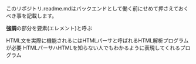このリポジトリ.readme.mdはバックエンドとして働く前にせめて押さえておくべき事を記載します。

<strong>強調</strong>の部分を要素(エレメント)と呼ぶ

HTML文を実際に機能されるにはHTMLパーサと呼ばれるHTML解析プログラムが必要
HTMLパーサハHTMLを知らない人でもわかるように表現してくれるプログラム

